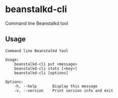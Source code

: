 # beanstalkd-cli
Command line Beanstalkd tool 

## Usage
```
Command line Beanstalkd tool

Usage:
    beanstalkd-cli put <message>
    beanstalkd-cli stats [<key>]
    beanstalkd-cli [options]

Options:
    -h, --help       Display this message
    -v, --version    Print version info and exit
```
